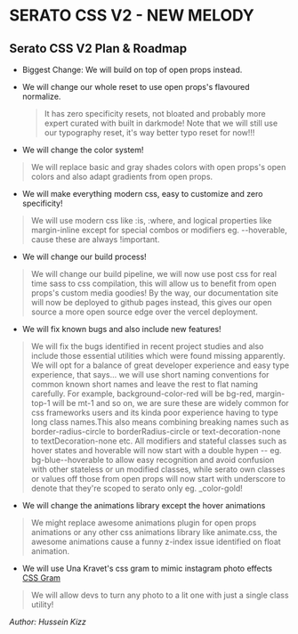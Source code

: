 # SERATO CSS V2 - NEW MELODY

## Serato CSS V2 Plan & Roadmap

* Biggest Change: We will build on top of open props instead.

* We will change our whole reset to use open props's flavoured normalize.
  > It has zero specificity resets, not bloated and probably more expert curated with built in darkmode!
  > Note that we will still use our typography reset, it's way better typo reset for now!!!

* We will change the color system!

 > We will replace basic and gray shades colors with open props's open colors and also adapt gradients from open props.

* We will make everything modern css, easy to customize and zero specificity!

 > We will use modern css like :is, :where, and logical properties like margin-inline except for special combos or modifiers eg. --hoverable, cause these are always !important.

* We will change our build process!

 > We will change our build pipeline, we will now use post css for real time sass to css compilation, this will allow us to benefit from open props's custom media goodies!
 > By the way, our documentation site will now be deployed to github pages instead, this gives our open source a more open source edge over the vercel deployment.

* We will fix known bugs and also include new features!

 > We will fix the bugs identified in recent project studies and also include those essential utilities which were found missing apparently.
 > We will opt for a balance of great developer experience and easy type experience, that says... we will use short naming conventions for common known short names and leave the rest to flat naming carefully.
 > For example, background-color-red will be bg-red, margin-top-1 will be mt-1 and so on, we are sure these are widely common for css frameworks users and its kinda poor experience having to type long class names.This also means combining breaking names such as border-radius-circle to borderRadius-circle or text-decoration-none to textDecoration-none etc.
 > All modifiers and stateful classes such as hover states and hoverable will now start with a double hypen -- eg. bg-blue--hoverable to allow easy recognition and avoid confusion with other stateless or un modified classes, while serato own classes or values off those from open props will now start with underscore to denote that they're scoped to serato only eg. _color-gold!

* We will change the animations library except the hover animations

 > We might replace awesome animations plugin for open props animations or any other css animations library like animate.css, the awesome animations cause a funny z-index issue identified on float animation.

* We will use Una Kravet's css gram to mimic instagram photo effects [CSS Gram](https://una.im/CSSgram/)

 > We will allow devs to turn any photo to a lit one with just a single class utility!

*Author: Hussein Kizz*
